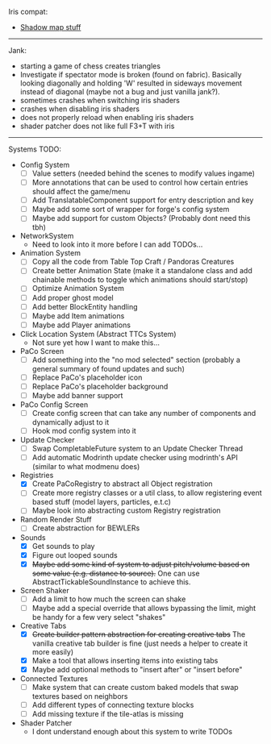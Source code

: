Iris compat:
- [Shadow map stuff](https://github.com/IrisShaders/Iris/blob/6c20dcd953f86b5f774abf0857ce9ecf28b44618/src/main/java/net/irisshaders/iris/pipeline/IrisRenderingPipeline.java#L743)

<hr/>

Jank:
- starting a game of chess creates triangles
- Investigate if spectator mode is broken (found on fabric). Basically looking diagonally and holding 'W' resulted in sideways movement instead of diagonal (maybe not a bug and just vanilla jank?).
- sometimes crashes when switching iris shaders
- crashes when disabling iris shaders
- does not properly reload when enabling iris shaders
- shader patcher does not like full F3+T with iris

<hr/>

Systems TODO:
- Config System
  - [ ] Value setters (needed behind the scenes to modify values ingame)
  - [ ] More annotations that can be used to control how certain entries should affect the game/menu
  - [ ] Add TranslatableComponent support for entry description and key
  - [ ] Maybe add some sort of wrapper for forge's config system
  - [ ] Maybe add support for custom Objects? (Probably dont need this tbh)
- NetworkSystem
  - Need to look into it more before I can add TODOs...
- Animation System
  - [ ] Copy all the code from Table Top Craft / Pandoras Creatures
  - [ ] Create better Animation State (make it a standalone class and add chainable methods to toggle which animations should start/stop)
  - [ ] Optimize Animation System
  - [ ] Add proper ghost model
  - [ ] Add better BlockEntity handling
  - [ ] Maybe add Item animations
  - [ ] Maybe add Player animations
- Click Location System (Abstract TTCs System)
  - Not sure yet how I want to make this...
- PaCo Screen
  - [ ] Add something into the "no mod selected" section (probably a general summary of found updates and such)
  - [ ] Replace PaCo's placeholder icon
  - [ ] Replace PaCo's placeholder background
  - [ ] Maybe add banner support
- PaCo Config Screen
  - [ ] Create config screen that can take any number of components and dynamically adjust to it
  - [ ] Hook mod config system into it
- Update Checker
  - [ ] Swap CompletableFuture system to an Update Checker Thread
  - [ ] Add automatic Modrinth update checker using modrinth's API (similar to what modmenu does)
- Registries
  - [x] Create PaCoRegistry to abstract all Object registration
  - [ ] Create more registry classes or a util class, to allow registering event based stuff (model layers, particles, e.t.c)
  - [ ] Maybe look into abstracting custom Registry registration
- Random Render Stuff
  - [ ] Create abstraction for BEWLERs
- Sounds
  - [x] Get sounds to play
  - [x] Figure out looped sounds
  - [x] ~~Maybe add some kind of system to adjust pitch/volume based on some value (e.g. distance to source).~~ One can use AbstractTickableSoundInstance to achieve this.
- Screen Shaker
  - [ ] Add a limit to how much the screen can shake
  - [ ] Maybe add a special override that allows bypassing the limit, might be handy for a few very select "shakes"
- Creative Tabs
  - [x] ~~Create builder pattern abstraction for creating creative tabs~~ The vanilla creative tab builder is fine (just needs a helper to create it more easily)
  - [x] Make a tool that allows inserting items into existing tabs
  - [x] Maybe add optional methods to "insert after" or "insert before"
- Connected Textures
  - [ ] Make system that can create custom baked models that swap textures based on neighbors
  - [ ] Add different types of connecting texture blocks
  - [ ] Add missing texture if the tile-atlas is missing
- Shader Patcher
  - I dont understand enough about this system to write TODOs
